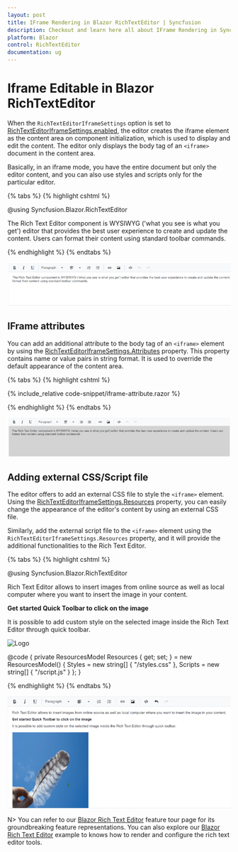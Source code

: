 ```yaml
---
layout: post
title: IFrame Rendering in Blazor RichTextEditor | Syncfusion
description: Checkout and learn here all about IFrame Rendering in Syncfusion Blazor RichTextEditor component and more.
platform: Blazor
control: RichTextEditor
documentation: ug
---
```


# Iframe Editable in Blazor RichTextEditor

When the `RichTextEditorIframeSettings` option is set to [RichTextEditorIframeSettings.enabled](https://help.syncfusion.com/cr/blazor/Syncfusion.Blazor.RichTextEditor.RichTextEditorIFrameSettings.html#Syncfusion_Blazor_RichTextEditor_RichTextEditorIFrameSettings_Enable), the editor creates the iframe element as the content area on component initialization, which is used to display and edit the content. The editor only displays the body tag of an `<iframe>` document in the content area.

Basically, in an iframe mode, you have the entire document but only the editor content, and you can also use styles and scripts only for the particular editor.

{% tabs %}
{% highlight cshtml %}

@using Syncfusion.Blazor.RichTextEditor

<SfRichTextEditor>
    <RichTextEditorIFrameSettings Enable="true" />
    <p>The Rich Text Editor component is WYSIWYG ('what you see is what you get') editor that provides the best user experience to create and update the content. Users can format their content using standard toolbar commands.</p>
</SfRichTextEditor>

{% endhighlight %}
{% endtabs %}

![Blazor RichTextEditor with iframe](./images/blazor-richtexteditor-iframe.png)
<!-- {% previewsample "https://blazorplayground.syncfusion.com/embed/VZhKtmCVBelxDIvZ?appbar=false&editor=false&result=true&errorlist=false&theme=bootstrap5" %} -->

## IFrame attributes

You can add an additional attribute to the body tag of an `<iframe>` element by using the [RichTextEditorIframeSettings.Attributes](https://help.syncfusion.com/cr/blazor/Syncfusion.Blazor.RichTextEditor.RichTextEditorIFrameSettings.html#Syncfusion_Blazor_RichTextEditor_RichTextEditorIFrameSettings_Attributes) property. This property contains name or value pairs in string format. It is used to override the default appearance of the content area.

{% tabs %}
{% highlight cshtml %}

{% include_relative code-snippet/iframe-attribute.razor %}

{% endhighlight %}
{% endtabs %}

![Blazor RichTextEditor with iframe attribute](./images/blazor-richtexteditor-iframe-attribute.png)
<!-- {% previewsample "https://blazorplayground.syncfusion.com/embed/BNLgtwWhhyYfpwaF?appbar=false&editor=false&result=true&errorlist=false&theme=bootstrap5" %} -->

## Adding external CSS/Script file

The editor offers to add an external CSS file to style the `<iframe>` element. Using the [RichTextEditorIframeSettings.Resources](https://help.syncfusion.com/cr/blazor/Syncfusion.Blazor.RichTextEditor.RichTextEditorIFrameSettings.html#Syncfusion_Blazor_RichTextEditor_RichTextEditorIFrameSettings_Resources) property, you can easily change the appearance of the editor's content by using an external CSS file.

Similarly, add the external script file to the `<iframe>` element using the `RichTextEditorIframeSettings.Resources` property, and it will provide the additional functionalities to the Rich Text Editor.

{% tabs %}
{% highlight cshtml %}

@using Syncfusion.Blazor.RichTextEditor

<SfRichTextEditor>
    <RichTextEditorIFrameSettings Enable="true" Resources="@Resources" />
    <p>Rich Text Editor allows to insert images from online source as well as local computer where you want to insert the image in your content.</p>
    <p><b>Get started Quick Toolbar to click on the image</b></p>
    <p>It is possible to add custom style on the selected image inside the Rich Text Editor through quick toolbar.</p>
    <img alt='Logo' style='width: 300px; height: 300px; transform: rotate(0deg);' src='https://blazor.syncfusion.com/demos/images/RichTextEditor/RTEImage-Feather.png' />
</SfRichTextEditor>

@code {
    private ResourcesModel Resources { get; set; } = new ResourcesModel()
    {
        Styles = new string[] { "/styles.css" },
        Scripts = new string[] { "/script.js" }
    };
}

{% endhighlight %}
{% endtabs %}

![Blazor RichTextEditor with external css/script](./images/blazor-richtexteditor-iframe-external-CSS-script.png)
<!-- {% previewsample "https://blazorplayground.syncfusion.com/embed/rtLqDciBhxieQRoI?appbar=false&editor=false&result=true&errorlist=false&theme=bootstrap5" %} -->

N> You can refer to our [Blazor Rich Text Editor](https://www.syncfusion.com/blazor-components/blazor-wysiwyg-rich-text-editor) feature tour page for its groundbreaking feature representations. You can also explore our [Blazor Rich Text Editor](https://blazor.syncfusion.com/demos/rich-text-editor/overview?theme=bootstrap4) example to knows how to render and configure the rich text editor tools.